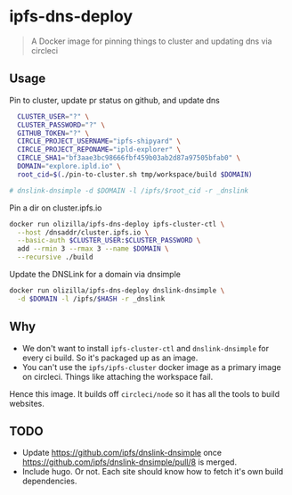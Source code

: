 # ipfs-dns-deploy

> A Docker image for pinning things to cluster and updating dns via circleci

## Usage

Pin to cluster, update pr status on github, and update dns

```bash
  CLUSTER_USER="?" \
  CLUSTER_PASSWORD="?" \
  GITHUB_TOKEN="?" \
  CIRCLE_PROJECT_USERNAME="ipfs-shipyard" \
  CIRCLE_PROJECT_REPONAME="ipld-explorer" \
  CIRCLE_SHA1="bf3aae3bc98666fbf459b03ab2d87a97505bfab0" \
  DOMAIN="explore.ipld.io" \
  root_cid=$(./pin-to-cluster.sh tmp/workspace/build $DOMAIN)

# dnslink-dnsimple -d $DOMAIN -l /ipfs/$root_cid -r _dnslink
```

Pin a dir on cluster.ipfs.io

```bash
docker run olizilla/ipfs-dns-deploy ipfs-cluster-ctl \
  --host /dnsaddr/cluster.ipfs.io \
  --basic-auth $CLUSTER_USER:$CLUSTER_PASSWORD \
  add --rmin 3 --rmax 3 --name $DOMAIN \
  --recursive ./build
```

Update the DNSLink for a domain via dnsimple

```bash
docker run olizilla/ipfs-dns-deploy dnslink-dnsimple \
  -d $DOMAIN -l /ipfs/$HASH -r _dnslink
```

## Why

- We don't want to install `ipfs-cluster-ctl` and `dnslink-dnsimple` for every ci build. So it's packaged up as an image.
- You can't use the `ipfs/ipfs-cluster` docker image as a primary image on circleci. Things like attaching the workspace fail.

Hence this image. It builds off `circleci/node` so it has all the tools to build websites.

## TODO

- Update https://github.com/ipfs/dnslink-dnsimple once https://github.com/ipfs/dnslink-dnsimple/pull/8 is merged.
- Include hugo. Or not. Each site should know how to fetch it's own build dependencies.
